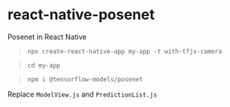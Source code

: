# react-native-posenet
 Posenet in React Native

> `npx create-react-native-app my-app -t with-tfjs-camera`

>`cd my-app`

> `npm i @tensorflow-models/posenet`

Replace `ModelView.js` and `PredictionList.js`